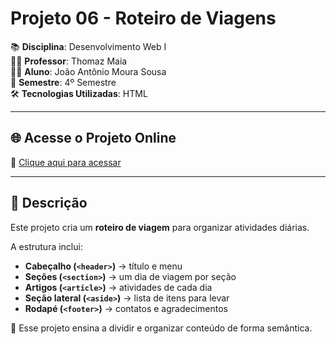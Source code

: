 # Projeto 06 - Roteiro de Viagens

📚 **Disciplina**: Desenvolvimento Web I  
👨‍🏫 **Professor**: Thomaz Maia  
👨‍🎓 **Aluno**: João Antônio Moura Sousa  
📅 **Semestre**: 4º Semestre  
🛠️ **Tecnologias Utilizadas**: HTML

---

## 🌐 Acesse o Projeto Online
🔗 [Clique aqui para acessar](https://srkkxz.github.io/ProjWebDev06/)

---

## 📌 Descrição
Este projeto cria um **roteiro de viagem** para organizar atividades diárias.  

A estrutura inclui:  
- **Cabeçalho (`<header>`)** → título e menu  
- **Seções (`<section>`)** → um dia de viagem por seção  
- **Artigos (`<article>`)** → atividades de cada dia  
- **Seção lateral (`<aside>`)** → lista de itens para levar  
- **Rodapé (`<footer>`)** → contatos e agradecimentos  

📌 Esse projeto ensina a dividir e organizar conteúdo de forma semântica.
